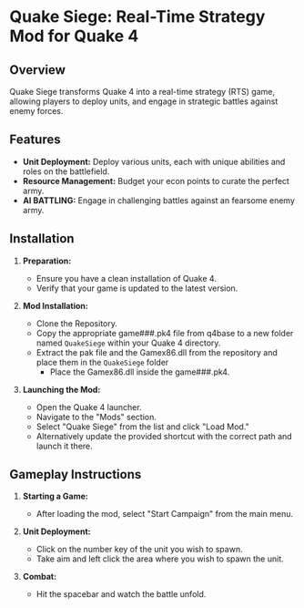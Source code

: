 # Quake Siege: Real-Time Strategy Mod for Quake 4

## Overview

Quake Siege transforms Quake 4 into a real-time strategy (RTS) game, allowing players to deploy units, and engage in strategic battles against enemy forces.

## Features

- **Unit Deployment:** Deploy various units, each with unique abilities and roles on the battlefield.
- **Resource Management:** Budget your econ points to curate the perfect army.
- **AI BATTLING:** Engage in challenging battles against an fearsome enemy army.

## Installation

1. **Preparation:**
   - Ensure you have a clean installation of Quake 4.
   - Verify that your game is updated to the latest version.

2. **Mod Installation:**
   - Clone the Repository.
   - Copy the appropriate game###.pk4 file from q4base to a new folder named `QuakeSiege` within your Quake 4 directory.
   - Extract the pak file and the Gamex86.dll from the repository and place them in the `QuakeSiege` folder
      - Place the Gamex86.dll inside the game###.pk4.

3. **Launching the Mod:**
   - Open the Quake 4 launcher.
   - Navigate to the "Mods" section.
   - Select "Quake Siege" from the list and click "Load Mod."
   - Alternatively update the provided shortcut with the correct path and launch it there.

## Gameplay Instructions

1. **Starting a Game:**
   - After loading the mod, select "Start Campaign" from the main menu.

2. **Unit Deployment:**
   - Click on the number key of the unit you wish to spawn.
   - Take aim and left click the area where you wish to spawn the unit.
3. **Combat:**
   - Hit the spacebar and watch the battle unfold.